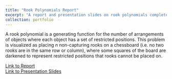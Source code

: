 ```yaml
---
title: "Rook Polynomials Report"
excerpt: "A report and presentation slides on rook polynomials completed for MATH 4620H: Combinatorics."
collection: portfolio
---
```


A rook polynomial is a generating function for the number of arrangements of objects where each object has a set of restricted positions. This problem is visualized as placing $n$ non-capturing rooks on a chessboard (i.e. no two rooks are in the same row or column), where some squares of the board are darkened to represent restricted positions that rooks cannot be placed on.

[Link to Report](https://ellamorgan.ca/files/rook-polynomials-report.pdf)  
[Link to Presentation Slides](https://ellamorgan.ca/files/rook-polynomials-presentation.pdf)
